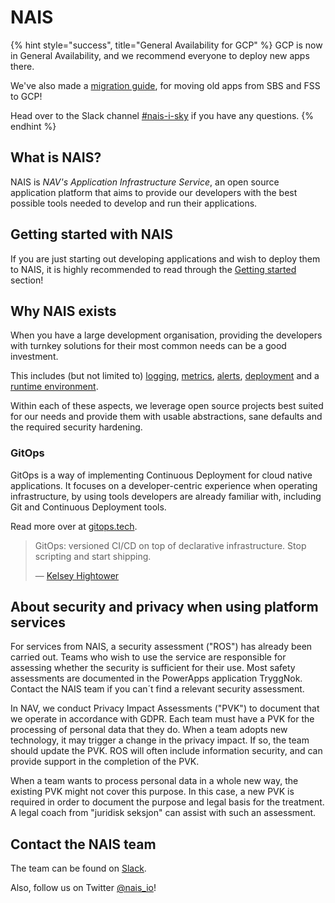 # NAIS

{% hint style="success", title="General Availability for GCP" %}
GCP is now in General Availability, and we recommend everyone to deploy new apps there.

We've also made a [migration guide](clusters/migrating-to-gcp.md), for moving old apps from SBS and FSS to GCP!

Head over to the Slack channel [#nais-i-sky](https://nav-it.slack.com/archives/C0190SV7KSN) if you have any questions.
{% endhint %}

## What is NAIS?

NAIS is _NAV's Application Infrastructure Service_, an open source application
platform that aims to provide our developers with the best possible tools
needed to develop and run their applications.

## Getting started with NAIS

If you are just starting out developing applications and wish to deploy them to NAIS, it is highly recommended to read
through the [Getting started](basics/README.md) section!

## Why NAIS exists

When you have a large development organisation, providing the developers with turnkey solutions for their most common
needs can be a good investment.

This includes \(but not limited to\) [logging](observability/logs/README.md), [metrics](observability/metrics.md),
[alerts](observability/alerts/README.md), [deployment](basics/deploy.md) and a [runtime environment](basics/clusters.md).

Within each of these aspects, we leverage open source projects best suited for our needs and provide them with usable
abstractions, sane defaults and the required security hardening.

### GitOps

GitOps is a way of implementing Continuous Deployment for cloud native applications. It focuses on a developer-centric
experience when operating infrastructure, by using tools developers are already familiar with, including Git and
Continuous Deployment tools.

Read more over at [gitops.tech](https://www.gitops.tech).

> GitOps: versioned CI/CD on top of declarative infrastructure. Stop scripting and start shipping.
>
> — [Kelsey Hightower](https://twitter.com/kelseyhightower/status/953638870888849408)


## About security and privacy when using platform services

For services from NAIS, a security assessment ("ROS") has already been carried out. Teams who wish to use the service are responsible for assessing whether the security is sufficient for their use. Most safety assessments are documented in the PowerApps application TryggNok. Contact the NAIS team if you can´t find a relevant security assessment.

In NAV, we conduct Privacy Impact Assessments ("PVK") to document that we operate in accordance with GDPR. Each team must have a PVK for the processing of personal data that they do. When a team adopts new technology, it may trigger a change in the privacy impact. If so, the team should update the PVK. ROS will often include information security, and can provide support in the completion of the PVK.

When a team wants to process personal data in a whole new way,  the existing PVK might not cover this purpose. In this case, a new PVK is required in order to document the purpose and legal basis for the treatment. A legal coach from "juridisk seksjon" can assist with such an assessment.


## Contact the NAIS team

The team can be found on [Slack](https://nav-it.slack.com/messages/C5KUST8N6/).

Also, follow us on Twitter [@nais\_io](https://twitter.com/nais_io)!
